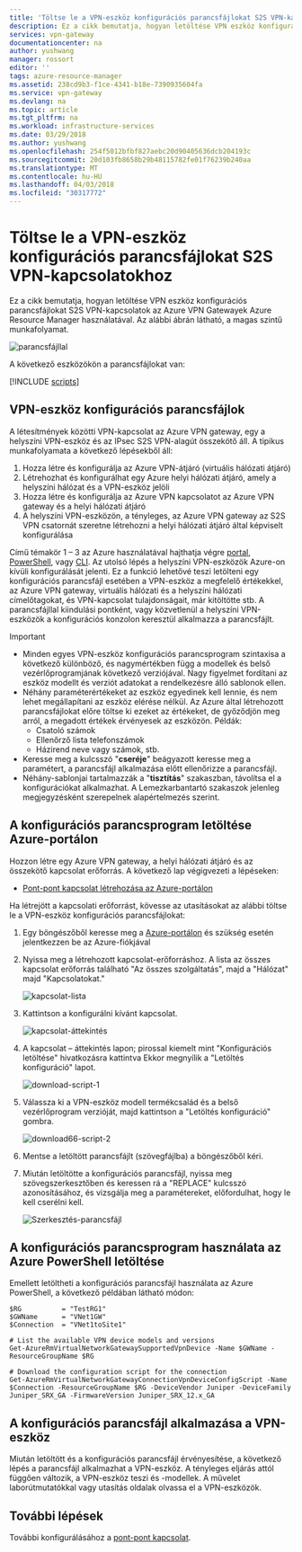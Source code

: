 ```yaml
---
title: 'Töltse le a VPN-eszköz konfigurációs parancsfájlokat S2S VPN-kapcsolatok: Azure Resource Manager |} Microsoft Docs'
description: Ez a cikk bemutatja, hogyan letöltése VPN eszköz konfigurációs parancsfájlokat S2S VPN-kapcsolatok az Azure VPN Gatewayek Azure Resource Manager használatával.
services: vpn-gateway
documentationcenter: na
author: yushwang
manager: rossort
editor: ''
tags: azure-resource-manager
ms.assetid: 238cd9b3-f1ce-4341-b18e-7390935604fa
ms.service: vpn-gateway
ms.devlang: na
ms.topic: article
ms.tgt_pltfrm: na
ms.workload: infrastructure-services
ms.date: 03/29/2018
ms.author: yushwang
ms.openlocfilehash: 254f5012bfbf827aebc20d90405636dcb204193c
ms.sourcegitcommit: 20d103fb8658b29b48115782fe01f76239b240aa
ms.translationtype: MT
ms.contentlocale: hu-HU
ms.lasthandoff: 04/03/2018
ms.locfileid: "30317772"
---
```

# <a name="download-vpn-device-configuration-scripts-for-s2s-vpn-connections"></a>Töltse le a VPN-eszköz konfigurációs parancsfájlokat S2S VPN-kapcsolatokhoz

Ez a cikk bemutatja, hogyan letöltése VPN eszköz konfigurációs parancsfájlokat S2S VPN-kapcsolatok az Azure VPN Gatewayek Azure Resource Manager használatával. Az alábbi ábrán látható, a magas szintű munkafolyamat.

![parancsfájllal](./media/vpn-gateway-download-vpndevicescript/downloaddevicescript.png)

A következő eszközökön a parancsfájlokat van:

[!INCLUDE [scripts](../../includes/vpn-gateway-device-configuration-scripts.md)]

## <a name="about"></a>VPN-eszköz konfigurációs parancsfájlok

A létesítmények közötti VPN-kapcsolat az Azure VPN gateway, egy a helyszíni VPN-eszköz és az IPsec S2S VPN-alagút összekötő áll. A tipikus munkafolyamata a következő lépésekből áll:

1. Hozza létre és konfigurálja az Azure VPN-átjáró (virtuális hálózati átjáró)
2. Létrehozhat és konfigurálhat egy Azure helyi hálózati átjáró, amely a helyszíni hálózat és a VPN-eszköz jelöli
3. Hozza létre és konfigurálja az Azure VPN kapcsolatot az Azure VPN gateway és a helyi hálózati átjáró
4. A helyszíni VPN-eszközön, a tényleges, az Azure VPN gateway az S2S VPN csatornát szeretne létrehozni a helyi hálózati átjáró által képviselt konfigurálása

Című témakör 1 – 3 az Azure használatával hajthatja végre [portal](vpn-gateway-howto-site-to-site-resource-manager-portal.md), [PowerShell](vpn-gateway-create-site-to-site-rm-powershell.md), vagy [CLI](vpn-gateway-howto-site-to-site-resource-manager-cli.md). Az utolsó lépés a helyszíni VPN-eszközök Azure-on kívüli konfigurálását jelenti. Ez a funkció lehetővé teszi letölteni egy konfigurációs parancsfájl esetében a VPN-eszköz a megfelelő értékekkel, az Azure VPN gateway, virtuális hálózati és a helyszíni hálózati címelőtagokat, és VPN-kapcsolat tulajdonságait, már kitöltötte stb. A parancsfájllal kiindulási pontként, vagy közvetlenül a helyszíni VPN-eszközök a konfigurációs konzolon keresztül alkalmazza a parancsfájlt.

> [!IMPORTANT]
> * Minden egyes VPN-eszköz konfigurációs parancsprogram szintaxisa a következő különböző, és nagymértékben függ a modellek és belső vezérlőprogramjának következő verziójával. Nagy figyelmet fordítani az eszköz modellt és verziót adatokat a rendelkezésre álló sablonok ellen.
> * Néhány paraméterértékeket az eszköz egyedinek kell lennie, és nem lehet megállapítani az eszköz elérése nélkül. Az Azure által létrehozott parancsfájlokat előre töltse ki ezeket az értékeket, de győződjön meg arról, a megadott értékek érvényesek az eszközön. Példák:
>    * Csatoló számok
>    * Ellenőrző lista telefonszámok
>    * Házirend neve vagy számok, stb.
> * Keresse meg a kulcsszó "**cseréje**" beágyazott keresse meg a paramétert, a parancsfájl alkalmazása előtt ellenőrizze a parancsfájl.
> * Néhány-sablonjai tartalmazzák a "**tisztítás**" szakaszban, távolítsa el a konfigurációkat alkalmazhat. A Lemezkarbantartó szakaszok jelenleg megjegyzésként szerepelnek alapértelmezés szerint.

## <a name="download-the-configuration-script-from-azure-portal"></a>A konfigurációs parancsprogram letöltése Azure-portálon

Hozzon létre egy Azure VPN gateway, a helyi hálózati átjáró és az összekötő kapcsolat erőforrás. A következő lap végigvezeti a lépéseken:

* [Pont-pont kapcsolat létrehozása az Azure-portálon](vpn-gateway-howto-site-to-site-resource-manager-portal.md)

Ha létrejött a kapcsolati erőforrást, kövesse az utasításokat az alábbi töltse le a VPN-eszköz konfigurációs parancsfájlokat:

1. Egy böngészőből keresse meg a [Azure-portálon](http://portal.azure.com) és szükség esetén jelentkezzen be az Azure-fiókjával
2. Nyissa meg a létrehozott kapcsolat-erőforráshoz. A lista az összes kapcsolat erőforrás található "Az összes szolgáltatás", majd a "Hálózat" majd "Kapcsolatokat."

    ![kapcsolat-lista](./media/vpn-gateway-download-vpndevicescript/connectionlist.png)

3. Kattintson a konfigurálni kívánt kapcsolat.

    ![kapcsolat-áttekintés](./media/vpn-gateway-download-vpndevicescript/connectionoverview.png)

4. A kapcsolat – áttekintés lapon; pirossal kiemelt mint "Konfigurációs letöltése" hivatkozásra kattintva Ekkor megnyílik a "Letöltés konfiguráció" lapot.

    ![download-script-1](./media/vpn-gateway-download-vpndevicescript/downloadscript-1.png)

5. Válassza ki a VPN-eszköz modell termékcsalád és a belső vezérlőprogram verzióját, majd kattintson a "Letöltés konfiguráció" gombra.

    ![download66-script-2](./media/vpn-gateway-download-vpndevicescript/downloadscript-2.PNG)

6. Mentse a letöltött parancsfájlt (szövegfájlba) a böngészőből kéri.
7. Miután letöltötte a konfigurációs parancsfájl, nyissa meg szövegszerkesztőben és keressen rá a "REPLACE" kulcsszó azonosításához, és vizsgálja meg a paramétereket, előfordulhat, hogy le kell cserélni kell.

    ![Szerkesztés-parancsfájl](./media/vpn-gateway-download-vpndevicescript/editscript.png)

## <a name="download-the-configuration-script-using-azure-powershell"></a>A konfigurációs parancsprogram használata az Azure PowerShell letöltése

Emellett letöltheti a konfigurációs parancsfájl használata az Azure PowerShell, a következő példában látható módon:

```azurepowershell-interactive
$RG          = "TestRG1"
$GWName      = "VNet1GW"
$Connection  = "VNet1toSite1"

# List the available VPN device models and versions
Get-AzureRmVirtualNetworkGatewaySupportedVpnDevice -Name $GWName -ResourceGroupName $RG

# Download the configuration script for the connection
Get-AzureRmVirtualNetworkGatewayConnectionVpnDeviceConfigScript -Name $Connection -ResourceGroupName $RG -DeviceVendor Juniper -DeviceFamily Juniper_SRX_GA -FirmwareVersion Juniper_SRX_12.x_GA
```

## <a name="apply-the-configuration-script-to-your-vpn-device"></a>A konfigurációs parancsfájl alkalmazása a VPN-eszköz

Miután letöltött és a konfigurációs parancsfájl érvényesítése, a következő lépés a parancsfájl alkalmazhat a VPN-eszköz. A tényleges eljárás attól függően változik, a VPN-eszköz teszi és -modellek. A művelet laborútmutatókkal vagy utasítás oldalak olvassa el a VPN-eszközök.

## <a name="next-steps"></a>További lépések

További konfigurálásához a [pont-pont kapcsolat](vpn-gateway-howto-site-to-site-resource-manager-portal.md).